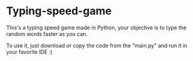 # Typing-speed-game

This's a typing speed game made in Python, your objective is to type the random words faster as you can.

To use it, just download or copy the code from the "main.py" and run it in your favorite IDE :)

